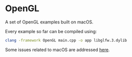 # OpenGL
A set of OpenGL examples built on macOS.

Every example so far can be compiled using:
```bash
clang -framework OpenGL main.cpp -o app libglfw.3.dylib 
```

Some issues related to macOS are addressed [here](https://www.lukeroyal.com/2021/05/01/opengl-on-macos/).

